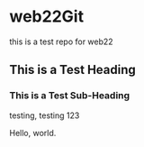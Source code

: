 # web22Git
this is a test repo for web22

## This is a Test Heading 

### This is a Test Sub-Heading

testing, testing 123

Hello, world.